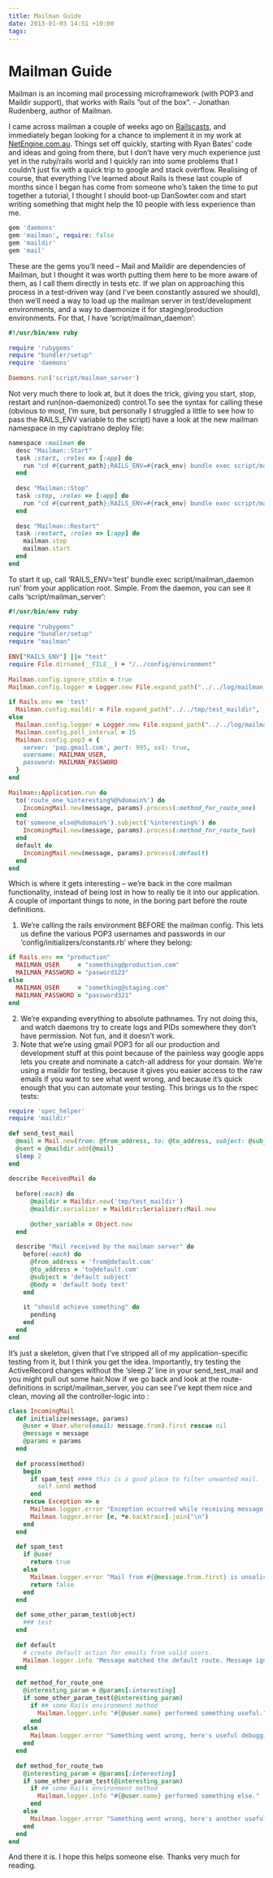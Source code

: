 ```yaml
---
title: Mailman Guide
date: 2013-01-03 14:51 +10:00
tags:
---
```


# Mailman Guide

Mailman is an incoming mail processing microframework (with POP3 and Maildir support), that works with Rails “out of the box”. -&nbsp;Jonathan Rudenberg, author of Mailman.

I came across mailman a couple of weeks ago on [Railscasts](http://railscasts.com/episodes/313-receiving-email-with-mailman), and immediately began looking for a chance to implement it in my work at [NetEngine.com.au](http://netengine.com.au/). Things set off quickly, starting with Ryan Bates’ code and ideas and going from there, but I don’t have very much experience just yet in the ruby/rails world and I quickly ran into some problems that I couldn’t just fix with a quick trip to google and stack overflow. Realising of course, that everything I’ve learned about Rails is these last couple of months since I began has come from someone who’s taken the time to put together a tutorial, I thought I should boot-up DanSowter.com and start writing something that might help the 10 people with less experience than me.

```ruby
gem 'daemons'
gem 'mailman', require: false
gem 'maildir'
gem 'mail'
```

These are the gems you’ll need – Mail and Maildir are dependencies of Mailman, but I thought it was worth putting them here to be more aware of them, as I call them directly in tests etc.&nbsp;If we plan on approaching this process in a test-driven way (and I’ve been constantly assured we should), then we’ll need a way to load up the mailman server in test/development environments, and a way to daemonize it for staging/production environments. For that, I have ‘script/mailman_daemon’:

```ruby
#!/usr/bin/env ruby
 
require 'rubygems'
require "bundler/setup"
require 'daemons'
 
Daemons.run('script/mailman_server')
```

Not very much there to look at, but it does the trick, giving you start, stop, restart and run(non-daemonized) control.To see the syntax for calling these (obvious to most, I’m sure, but personally I struggled a little to see how to pass the RAILS_ENV variable to the script) have a look at the new mailman namespace in my capistrano deploy file:

```ruby
namespace :mailman do
  desc "Mailman::Start"
  task :start, :roles => [:app] do
    run "cd #{current_path};RAILS_ENV=#{rack_env} bundle exec script/mailman_daemon start"
  end
  
  desc "Mailman::Stop"
  task :stop, :roles => [:app] do
    run "cd #{current_path};RAILS_ENV=#{rack_env} bundle exec script/mailman_daemon stop"
  end
  
  desc "Mailman::Restart"
  task :restart, :roles => [:app] do
    mailman.stop
    mailman.start
  end
end
```

To start it up, call ‘RAILS\_ENV=’test’ bundle exec script/mailman\_daemon run’ from your application root. Simple. From the daemon, you can see it calls ‘script/mailman_server’:

```ruby
#!/usr/bin/env ruby
 
require "rubygems"
require "bundler/setup"
require "mailman"
 
ENV["RAILS_ENV"] ||= "test"
require File.dirname(__FILE__) + "/../config/environment"
 
Mailman.config.ignore_stdin = true
Mailman.config.logger = Logger.new File.expand_path("../../log/mailman_#{Rails.env}.log", __FILE__)
 
if Rails.env == 'test'
  Mailman.config.maildir = File.expand_path("../../tmp/test_maildir", __FILE__)
else
  Mailman.config.logger = Logger.new File.expand_path("../../log/mailman.log", __FILE__)
  Mailman.config.poll_interval = 15
  Mailman.config.pop3 = {
    server: 'pop.gmail.com', port: 995, ssl: true,
    username: MAILMAN_USER,
    password: MAILMAN_PASSWORD
  }
end
 
Mailman::Application.run do
  to('route_one_%interesting%@%domain%') do
    IncomingMail.new(message, params).process(:method_for_route_one)
  end
  to('someone_else@%domain%').subject('%interesting%') do
    IncomingMail.new(message, params).process(:method_for_route_two)
  end
  default do
    IncomingMail.new(message, params).process(:default)
  end
end
```

Which is where it gets interesting – we’re back in the core mailman functionality, instead of being lost in how to really tie it into our application. A couple of important things to note, in the boring part before the route definitions.

1.  We’re calling the rails environment BEFORE the mailman config. This lets us define the various POP3 usernames and passwords in our ‘config/initializers/constants.rb’ where they belong:

```ruby
if Rails.env == "production"
  MAILMAN_USER     = "something@production.com"
  MAILMAN_PASSWORD = "pasword123"
else
  MAILMAN_USER     = "something@staging.com"
  MAILMAN_PASSWORD = "password321"
end
```

2.  We’re expanding everything to absolute pathnames. Try not doing this, and watch daemons try to create logs and PIDs somewhere they don’t have permission. Not fun, and it doesn’t work.
3.  Note that we’re using gmail POP3 for all our production and development stuff at this point because of the painless way google apps lets you create and nominate a catch-all address for your domain. We’re using a maildir for testing, because it gives you easier access to the raw emails if you want to see what went wrong, and because it’s quick enough that you can automate your testing. This brings us to the rspec tests:

```ruby
require 'spec_helper'
require 'maildir'
 
def send_test_mail
  @mail = Mail.new(from: @from_address, to: @to_address, subject: @subject, body: @body)
  @sent = @maildir.add(@mail)
  sleep 2
end
 
describe ReceivedMail do
 
  before(:each) do
      @maildir = Maildir.new('tmp/test_maildir')
      @maildir.serializer = Maildir::Serializer::Mail.new
 
      @other_variable = Object.new
  end
 
  describe "Mail received by the mailman server" do
    before(:each) do
      @from_address = 'from@default.com'
      @to_address = 'to@default.com'
      @subject = 'default subject'
      @body = 'default body text'
    end
 
    it "should achieve something" do
      pending
    end
  end
end
```

It’s just a skeleton, given that I’ve stripped all of my application-specific testing from it, but I think you get the idea. Importantly, try testing the ActiveRecord changes without the ‘sleep 2′ line in your send\_test\_mail and you might pull out some hair.Now if we go back and look at the route-definitions in script/mailman_server, you can see I’ve kept them nice and clean, moving all the controller-logic into :

```ruby
class IncomingMail
  def initialize(message, params)
    @user = User.where(email: message.from).first rescue nil
    @message = message
    @params = params
  end
 
  def process(method)
    begin
      if spam_test #### this is a good place to filter unwanted mail.
        self.send method
      end
    rescue Exception => e
      Mailman.logger.error "Exception occurred while receiving message:\n#{@message}"
      Mailman.logger.error [e, *e.backtrace].join("\n")
    end
  end
 
  def spam_test
    if @user
      return true
    else
      Mailman.logger.error "Mail from #{@message.from.first} is unsolicited. Message ignored."
      return false
    end
  end
 
  def some_other_param_test(object)
    ### test
  end
 
  def default
    # create default action for emails from valid users.
    Mailman.logger.info 'Message matched the default route. Message ignored'
  end
 
  def method_for_route_one
    @interesting_param = @params[:interesting]
    if some_other_param_test(@interesting_param)
      if ## some Rails environment method
        Mailman.logger.info "#{@user.name} performed something useful."
      end
    else
      Mailman.logger.error "Something went wrong, here's useful debugging detail."
    end
  end
 
  def method_for_route_two
    @interesting_param = @params[:interesting]
    if some_other_param_test(@interesting_param)
      if ## some Rails environment method
        Mailman.logger.info "#{@user.name} performed something else."
      end
    else
      Mailman.logger.error "Something went wrong, here's another useful debugging detail."
    end
  end
end
```

And there it is. I hope this helps someone else. Thanks very much for reading.
